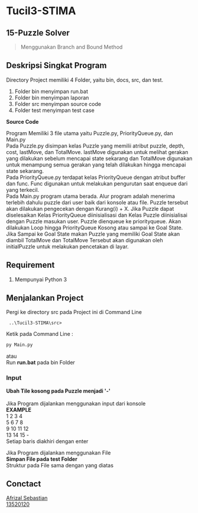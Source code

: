 # Tucil3-STIMA

## 15-Puzzle Solver
> Menggunakan Branch and Bound Method

## Deskripsi Singkat Program
Directory Project memiliki 4 Folder, yaitu bin, docs, src, dan test.<br>
1. Folder bin menyimpan run.bat
2. Folder bin menyimpan laporan
3. Folder src menyimpan source code
4. Folder test menyimpan test case

**Source Code**
<br>

Program Memiliki 3 file utama yaitu Puzzle.py, PriorityQueue.py, dan Main.py<br>
Pada Puzzle.py disimpan kelas Puzzle yang memilii atribut puzzle, depth, cost, lastMove, dan TotalMove. lastMove digunakan untuk melihat gerakan yang dilakukan sebelum mencapai state sekarang dan TotalMove digunakan untuk menampung semua gerakan yang telah dilakukan hingga mencapai state sekarang.
<br>
Pada PriorityQueue.py terdapat kelas PriorityQueue dengan atribut buffer dan func. Func digunakan untuk melakukan pengurutan saat enqueue dari yang terkecil.
<br>
Pada Main.py program utama berada. Alur program adalah menerima terlebih dahulu puzzle dari user baik dari konsole atau file. Puzzle tersebut akan dilakukan pengecekan dengan Kurang(i) + X. Jika Puzzle dapat diselesaikan Kelas PriorityQueue diinisialisasi dan Kelas Puzzle diinisialisai dengan Puzzle masukan user. Puzzle dienqueue ke priorityqueue. Akan dilakukan Loop hingga PriorityQueue Kosong atau sampai ke Goal State. Jika Sampai ke Goal State makan Puzzle yang memiliki Goal State akan diambil TotalMove dan TotalMove Tersebut akan digunakan oleh initialPuzzle untuk melakukan pencetakan di layar.
## Requirement
1. Mempunyai Python 3

## Menjalankan Project

Pergi ke directory src pada Project ini di Command Line
```
 ..\Tucil3-STIMA\src>
```
Ketik pada Command Line :
```bash
py Main.py
```
atau <br>
Run **run.bat** pada bin Folder<br>
### Input
**Ubah Tile kosong pada Puzzle menjadi '-'**<br><br>
Jika Program dijalankan menggunakan input dari konsole <br>
**EXAMPLE** <br>
1 2 3 4 <br>
5 6 7 8 <br>
9 10 11 12 <br>
13 14 15 - <br>
Setiap baris diakhiri dengan enter<br>

Jika Program dijalankan menggunakan File <br>
**Simpan File pada test Folder**<br>
Struktur pada File sama dengan yang diatas

## Conctact
[Afrizal Sebastian <br> 13520120](https://github.com/afrizalsebastian)

